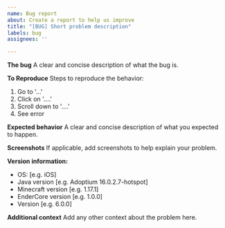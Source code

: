 ```yaml
---
name: Bug report
about: Create a report to help us improve
title: "[BUG] Short problem description"
labels: bug
assignees: ''

---
```


**The bug**
A clear and concise description of what the bug is.

**To Reproduce**
Steps to reproduce the behavior:
1. Go to '...'
2. Click on '....'
3. Scroll down to '....'
4. See error

**Expected behavior**
A clear and concise description of what you expected to happen.

**Screenshots**
If applicable, add screenshots to help explain your problem.

**Version information:**
 - OS: [e.g. iOS]
 - Java version [e.g. Adoptium 16.0.2.7-hotspot]
 - Minecraft version [e.g. 1.17.1]
 - EnderCore version [e.g. 1.0.0]
 - Version [e.g. 6.0.0]

**Additional context**
Add any other context about the problem here.
